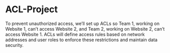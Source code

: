 # ACL-Project
To prevent unauthorized access, we’ll set up ACLs so Team 1, working on Website 1, can’t access Website 2, and Team 2, working on Website 2, can’t access Website 1. ACLs will define access rules based on network addresses and user roles to enforce these restrictions and maintain data security.
